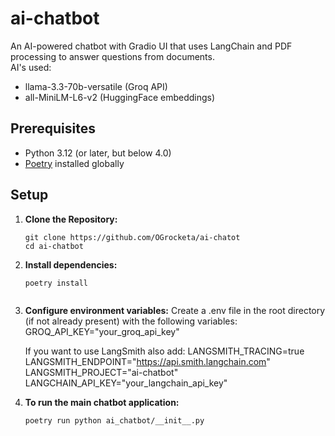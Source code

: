 # ai-chatbot

An AI-powered chatbot with Gradio UI that uses LangChain and PDF processing to answer questions from documents.<br />
AI's used: 
- llama-3.3-70b-versatile (Groq API)<br />
- all-MiniLM-L6-v2 (HuggingFace embeddings)
 
## Prerequisites

- Python 3.12 (or later, but below 4.0)
- [Poetry](https://python-poetry.org/) installed globally

## Setup

1. **Clone the Repository:**

   ```shell
   git clone https://github.com/OGrocketa/ai-chatot
   cd ai-chatbot

2. **Install dependencies:**
    ```shell
    poetry install


3. **Configure environment variables:**
    Create a .env file in the root directory (if not already present) with the following variables:
    GROQ_API_KEY="your_groq_api_key"

    If you want to use LangSmith also add:
    LANGSMITH_TRACING=true
    LANGSMITH_ENDPOINT="https://api.smith.langchain.com"
    LANGSMITH_PROJECT="ai-chatbot"
    LANGCHAIN_API_KEY="your_langchain_api_key"

4. **To run the main chatbot application:**
    ```shell
    poetry run python ai_chatbot/__init__.py